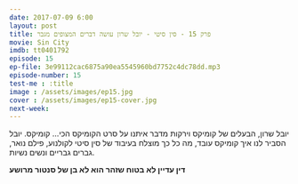 ```yaml
---
date: 2017-07-09 6:00
layout: post
title: פרק 15 - סין סיטי - יובל שרון עושה דברים המצופים מגבר	
movie: Sin City
imdb: tt0401792
episode: 15
ep-file: 3e99112cac6875a90ea5545960bd7752c4dc78dd.mp3
episode-number: 15
test-me : :title
image : /assets/images/ep15.jpg
cover : /assets/images/ep15-cover.jpg
next-week: 
---
```

יובל שרון, הבעלים של קומיקס וירקות מדבר איתנו על סרט הקומיקס הכי... קומיקס. יובל הסביר לנו איך קומיקס עובד, מה כל כך מוצלח בעיבוד של סין סיטי לקולנוע, פילם נואר, גברים גבריים ונשים נשיות.

**דין עדיין לא בטוח שזהר הוא לא בן של סנטור מרושע**